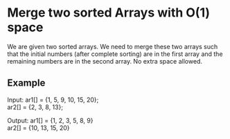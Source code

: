 # Merge two sorted Arrays with O(1) space

We are given two sorted arrays. We need to merge these two arrays such that the initial numbers (after complete sorting) are in the first array and the remaining numbers are in the second array. No extra space allowed.


## Example

Input: ar1[] = {1, 5, 9, 10, 15, 20}; <br />
       ar2[] = {2, 3, 8, 13};
       
Output: ar1[] = {1, 2, 3, 5, 8, 9}	<br />
        ar2[] = {10, 13, 15, 20}  